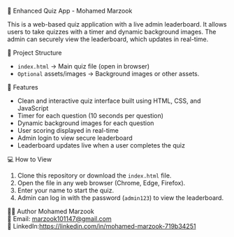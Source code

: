 📝 Enhanced Quiz App - Mohamed Marzook

This is a web-based quiz application with a live admin leaderboard. It allows users to take quizzes with a timer and dynamic background images. The admin can securely view the leaderboard, which updates in real-time.  

📂 Project Structure
- `index.html` → Main quiz file (open in browser)  
- `Optional` assets/images → Background images or other assets.

🚀 Features
- Clean and interactive quiz interface built using HTML, CSS, and JavaScript  
- Timer for each question (10 seconds per question)  
- Dynamic background images for each question  
- User scoring displayed in real-time  
- Admin login to view secure leaderboard  
- Leaderboard updates live when a user completes the quiz  

💻 How to View
1. Clone this repository or download the `index.html` file.  
2. Open the file in any web browser (Chrome, Edge, Firefox).  
3. Enter your name to start the quiz.  
4. Admin can log in with the password (`admin123`) to view the leaderboard.  


👨‍💻 Author
Mohamed Marzook  
📧 Email: marzook101147@gmail.com  
🔗 LinkedIn:https://linkedin.com/in/mohamed-marzook-719b34251 

